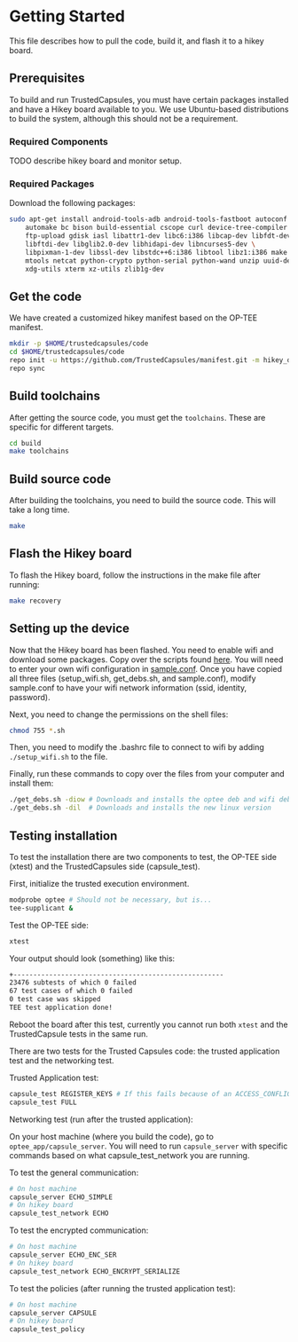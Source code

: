 # Getting Started
This file describes how to pull the code, build it, and flash it to a hikey board.

## Prerequisites
To build and run TrustedCapsules, you must have certain packages installed and have a Hikey board available to you.
We use Ubuntu-based distributions to build the system, although this should not be a requirement.

### Required Components
TODO describe hikey board and monitor setup.

### Required Packages
Download the following packages:

```bash
sudo apt-get install android-tools-adb android-tools-fastboot autoconf \
    automake bc bison build-essential cscope curl device-tree-compiler flex \
    ftp-upload gdisk iasl libattr1-dev libc6:i386 libcap-dev libfdt-dev \
    libftdi-dev libglib2.0-dev libhidapi-dev libncurses5-dev \
    libpixman-1-dev libssl-dev libstdc++6:i386 libtool libz1:i386 make \
    mtools netcat python-crypto python-serial python-wand unzip uuid-dev \
    xdg-utils xterm xz-utils zlib1g-dev
```

## Get the code
We have created a customized hikey manifest based on the OP-TEE manifest.

```bash
mkdir -p $HOME/trustedcapsules/code
cd $HOME/trustedcapsules/code
repo init -u https://github.com/TrustedCapsules/manifest.git -m hikey_debian_stable.xml
repo sync
```

## Build toolchains
After getting the source code, you must get the `toolchains`. These are specific for different targets.

```bash
cd build
make toolchains
```

## Build source code
After building the toolchains, you need to build the source code. This will take a long time.

```bash
make
```

## Flash the Hikey board
To flash the Hikey board, follow the instructions in the make file after running:

```bash
make recovery
```

## Setting up the device
Now that the Hikey board has been flashed. You need to enable wifi and download some packages.
Copy over the scripts found [here](scripts/). You will need to enter your own wifi configuration
in [sample.conf](scripts/sample.conf). Once you have copied all three files (setup\_wifi.sh, get\_debs.sh,
and sample.conf), modify sample.conf to have your wifi network information (ssid, identity, password).

Next, you need to change the permissions on the shell files:
```bash
chmod 755 *.sh
```

Then, you need to modify the .bashrc file to connect to wifi by adding `./setup_wifi.sh` to the file.

Finally, run these commands to copy over the files from your computer and install them:
```bash
./get_debs.sh -diow # Downloads and installs the optee deb and wifi deb, this involves a reboot
./get_debs.sh -dil  # Downloads and installs the new linux version
```

## Testing installation
To test the installation there are two components to test, the OP-TEE side (xtest) and the TrustedCapsules
side (capsule\_test).

First, initialize the trusted execution environment.
```bash
modprobe optee # Should not be necessary, but is...
tee-supplicant &
```

Test the OP-TEE side:
```bash
xtest
```

Your output should look (something) like this:
```bash
+-----------------------------------------------------
23476 subtests of which 0 failed
67 test cases of which 0 failed
0 test case was skipped
TEE test application done!
```

Reboot the board after this test, currently you cannot run both `xtest` and the TrustedCapsule tests in the same run.

There are two tests for the Trusted Capsules code: the trusted application test and the networking test.

Trusted Application test:
```bash
capsule_test REGISTER_KEYS # If this fails because of an ACCESS_CONFLICT error, just retry
capsule_test FULL
```

Networking test (run after the trusted application):

On your host machine (where you build the code), go to `optee_app/capsule_server`. You will need to run `capsule_server`
with specific commands based on what capsule\_test\_network you are running.

To test the general communication:
```bash
# On host machine
capsule_server ECHO_SIMPLE
# On hikey board
capsule_test_network ECHO
```
To test the encrypted communication:
```bash
# On host machine
capsule_server ECHO_ENC_SER
# On hikey board
capsule_test_network ECHO_ENCRYPT_SERIALIZE
```

To test the policies (after running the trusted application test):
```bash
# On host machine
capsule_server CAPSULE
# On hikey board
capsule_test_policy
```
